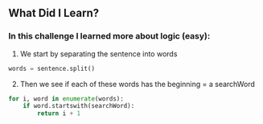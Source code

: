 ## What Did I Learn?

### In this challenge I learned more about logic (easy):

1. We start by separating the sentence into words
```python
words = sentence.split()
```

2. Then we see if each of these words has the beginning = a searchWord
```python
for i, word in enumerate(words):
    if word.startswith(searchWord):
        return i + 1
```